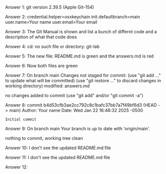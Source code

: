 Answer 1: 
git version 2.39.5 (Apple Git-154)

Answer 2:
credential.helper=osxkeychain
init.defaultbranch=main
user.name=Your name
user.email=Your email

Answer 3:
The Git Manual is shown and list a bunch of differnt code and a description of what that code does

Answer 4:
cd: no such file or directory: git-lab

Answer 5:
The  new file:   README.md  is green and the  answers.md  is red

Answer 6: 
Now both files are green

Answer 7:
On branch main
Changes not staged for commit:
  (use "git add <file>..." to update what will be committed)
  (use "git restore <file>..." to discard changes in working directory)
        modified:   answers.md

no changes added to commit (use "git add" and/or "git commit -a")

Answer 8:
commit b4d53cfb3ae2cc792c8c1bafc37bb7a7f49bf6d3 (HEAD -> main)
Author: Your name <Your email>
Date:   Wed Jan 22 16:48:32 2025 -0500

    Initial commit

Answer 9:
On branch main
Your branch is up to date with 'origin/main'.

nothing to commit, working tree clean

Answer 10:
I don't see the updated README.md file

Answer 11:
I don't see the updated README.md file

Answer 12: 
